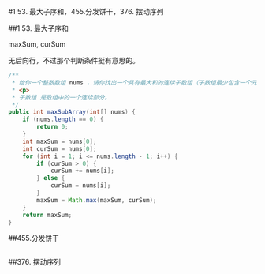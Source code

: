 #1 53. 最大子序和，455.分发饼干，376. 摆动序列

##1 53. 最大子序和

maxSum, curSum

无后向行，不过那个判断条件挺有意思的。

```java
/**
 * 给你一个整数数组 nums ，请你找出一个具有最大和的连续子数组（子数组最少包含一个元素），返回其最大和。
 * <p>
 * 子数组 是数组中的一个连续部分。
 */
public int maxSubArray(int[] nums) {
    if (nums.length == 0) {
        return 0;
    }
    int maxSum = nums[0];
    int curSum = nums[0];
    for (int i = 1; i <= nums.length - 1; i++) {
        if (curSum > 0) {
            curSum += nums[i];
        } else {
            curSum = nums[i];
        }
        maxSum = Math.max(maxSum, curSum);
    }
    return maxSum;
}

```
##455.分发饼干



```java


```
##376. 摆动序列



```java


```
